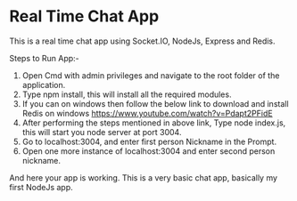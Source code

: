 # Real Time Chat App

This is a real time chat app using Socket.IO, NodeJs, Express and Redis.

Steps to Run App:-

1. Open Cmd with admin privileges and navigate to the root folder of the application.
2. Type npm install, this will install all the required modules.
3. If you can on windows then follow the below link to download and install Redis on windows
   https://www.youtube.com/watch?v=Pdapt2PFidE
4. After performing the steps mentioned in above link, Type node index.js, this will start you node server at port 3004.
5. Go to localhost:3004, and enter first person Nickname in the Prompt.
6. Open one more instance of localhost:3004 and enter second person nickname.

And here your app is working.
This is a very basic chat app, basically my first NodeJs app.
